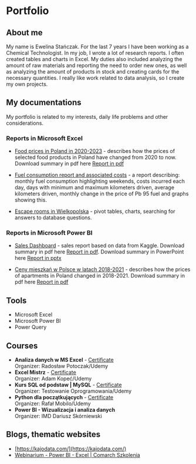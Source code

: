 # Portfolio

## About me
My name is Ewelina Stańczak. For the last 7 years I have been working as a Chemical Technologist. In my job, I wrote a lot of research reports. I often created tables and charts in Excel. My duties also included analyzing the amount of raw materials and reporting the need to order new ones, as well as analyzing the amount of products in stock and creating cards for the necessary quantities. I really like work related to data analysis, so I create my own projects. 

## My documentations
My portfolio is related to my interests, daily life problems and other considerations.

### Reports in Microsoft Excel
* [Food prices in Poland in 2020-2023](https://www.dropbox.com/scl/fi/l7qj9ibv5txumv15vynsk/Food-prices-in-Poland-2020-2023.xlsx?rlkey=bhzm6tda5cdm7mzfiormrgpqe&dl=0) - describes how the prices of selected food products in Poland have changed from 2020 to now. Download summary in pdf here [Report in pdf](https://www.dropbox.com/s/k78sb6kitssxggl/Food%20prices%20in%20Poland%202020-2023.pdf?dl=0)
 
* [Fuel consumption report and associated costs](https://www.dropbox.com/s/v2s79pg7k1tsq30/How%20much%20do%20I%20spend%20on%20fuel.xlsx?dl=0) - a report describing: monthly fuel consumption highlighting weekends, costs incurred each day, days with minimum and maximum kilometers driven, average kilometers driven, monthly change in the price of Pb 95 fuel and graphs showing this.
  
* [Escape rooms in Wielkopolska](https://www.dropbox.com/scl/fi/ipoiqofw8cam9bf3if5pu/Escape-room.xlsx?rlkey=hecfai4gthmm8rh2izyop8z75&dl=0) - pivot tables, charts, searching for answers to database questions.

### Reports in Microsoft Power BI
* [Sales Dashboard](https://app.powerbi.com/groups/me/reports/7f646e5c-26ad-46ef-a5d2-f288798fdba7/ReportSection?ctid=4601a261-3d6f-4eff-b194-fccd206c138d&experience=power-bi&bookmarkGuid=f5fb7724-fdaa-4497-8ce7-a17676e0289e) - sales report based on data from Kaggle. Download summary in pdf here [Report in pdf](https://drive.google.com/file/d/1xBRK6st_D-BjF0GuviYettVuHzY4OSbv/view?usp=sharing). Download summary in PowerPoint here [Report in pptx](https://docs.google.com/presentation/d/1aeEPfek6qlz_RxTKuD6wSa93bLtAY1TY/edit?usp=sharing&ouid=115905193541001473425&rtpof=true&sd=true)
  
* [Ceny mieszkań w Polsce w latach 2018-2021](https://drive.google.com/file/d/1ANS1NU8zLkQ6HoEImV1WnL7A8kCcMb-H/view?usp=sharing) - describes how the prices of apartments in Poland changed in 2018-2021. Download summary in pdf here [Report in pdf](https://drive.google.com/file/d/1QDK6bkcqzp1FO1qImZVqGjqrJFRRCuoq/view?usp=sharing)

  
## Tools
* Microsoft Excel
* Microsoft Power BI
* Power Query

## Courses
* **Analiza danych w MS Excel** - [Certificate](https://udemy-certificate.s3.amazonaws.com/pdf/UC-ae792a58-35bb-4aed-bbb1-61afe292ef85.pdf)
<br />Organizer: Radosław Potoczak/Udemy
* **Excel Mistrz** - [Certificate](https://udemy-certificate.s3.amazonaws.com/pdf/UC-807c3504-8f33-42a8-a207-86d7c3182a4b.pdf)
<br />Organizer: Adam Kopeć/Udemy
* **Kurs SQL od podstaw | MySQL** - [Certificate](https://udemy-certificate.s3.amazonaws.com/pdf/UC-77a75614-4a6e-48fb-be58-f87732f1503f.pdf)
<br />Organizer: Testowanie Oprogramowania/Udemy
* **Python dla początkujących** - [Certificate](https://udemy-certificate.s3.amazonaws.com/pdf/UC-f0b5fd98-c3ed-44d7-a41d-6516b1fe59a6.pdf)
<br />Organizer: Rafał Mobilo/Udemy
* **Power BI - Wizualizacja i analiza danych** 
<br />Organizer: IMD Dariusz Skórniewski

## Blogs, thematic websites
* [https://kajodata.com/](https://kajodata.com/)  
* [Webinarium - Power BI - Excel | Comarch Szkolenia](https://www.youtube.com/watch?v=C6qmXvECeY8)
